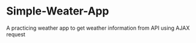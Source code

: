 # Simple-Weater-App
A practicing weather app to get weather information from API using AJAX request
